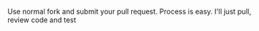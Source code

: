 Use normal fork and submit your pull request.
Process is easy. I'll just pull, review code and test
